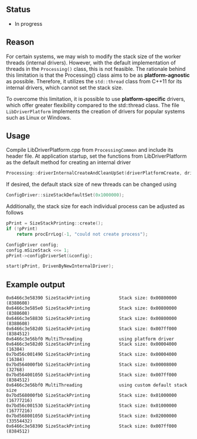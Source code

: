 
## Status

- In progress

## Reason

For certain systems, we may wish to modify the stack size of the worker threads (internal drivers).
However, with the default implementation of threads in the ```Processing()``` class, this is not feasible.
The rationale behind this limitation is that the Processing() class aims to be as **platform-agnostic** as possible.
Therefore, it utilizes the ```std::thread``` class from C++11 for its internal drivers, which cannot set the stack size.

To overcome this limitation, it is possible to use **platform-specific** drivers, which offer greater flexibility compared to the std::thread class.
The file ```LibDriverPlatform``` implements the creation of drivers for popular systems such as Linux or Windows.

## Usage

Compile LibDriverPlatform.cpp from ```ProcessingCommon``` and include its header file.
At application startup, set the functions from LibDriverPlatform as the default method for creating an internal driver
```cpp
Processing::driverInternalCreateAndCleanUpSet(driverPlatformCreate, driverPlatformCleanUp);
```

If desired, the default stack size of new threads can be changed using
```cpp
ConfigDriver::sizeStackDefaultSet(0x1000000);
```

Additionally, the stack size for each individual process can be adjusted as follows
```cpp
pPrint = SizeStackPrinting::create();
if (!pPrint)
    return procErrLog(-1, "could not create process");

ConfigDriver config;
config.mSizeStack <<= 1;
pPrint->configDriverSet(&config);

start(pPrint, DrivenByNewInternalDriver);
```

## Example output

```
0x6466c3e58390 SizeStackPrinting           Stack size: 0x00800000 (8388608)
0x6466c3e585e0 SizeStackPrinting           Stack size: 0x00800000 (8388608)
0x6466c3e58830 SizeStackPrinting           Stack size: 0x00800000 (8388608)
0x6466c3e582d0 SizeStackPrinting           Stack size: 0x007ff000 (8384512)
0x6466c3e56bf0 MultiThreading              using platform driver
0x6466c3e582d0 SizeStackPrinting           Stack size: 0x00004000 (16384)
0x7bd56c001490 SizeStackPrinting           Stack size: 0x00004000 (16384)
0x7bd564000fb0 SizeStackPrinting           Stack size: 0x00008000 (32768)
0x7bd564001050 SizeStackPrinting           Stack size: 0x007ff000 (8384512)
0x6466c3e56bf0 MultiThreading              using custom default stack size
0x7bd568000fb0 SizeStackPrinting           Stack size: 0x01000000 (16777216)
0x7bd56c001530 SizeStackPrinting           Stack size: 0x01000000 (16777216)
0x7bd568001050 SizeStackPrinting           Stack size: 0x02000000 (33554432)
0x6466c3e58390 SizeStackPrinting           Stack size: 0x007ff000 (8384512)
```
